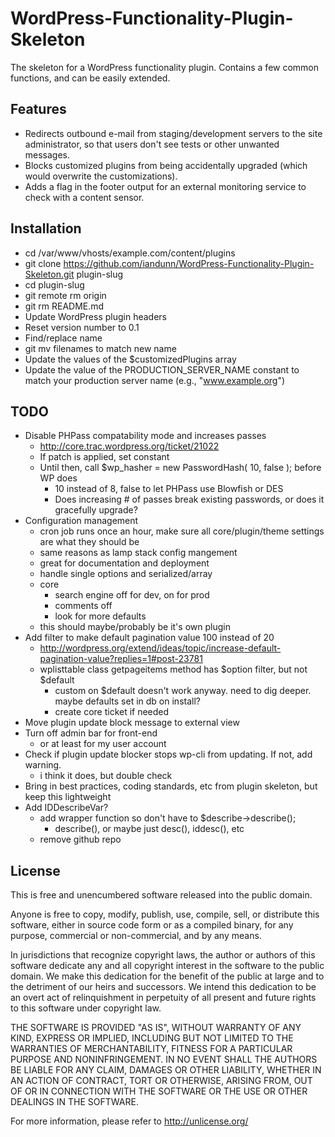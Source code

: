 # WordPress-Functionality-Plugin-Skeleton

The skeleton for a WordPress functionality plugin. Contains a few common functions, and can be easily extended. 


## Features

* Redirects outbound e-mail from staging/development servers to the site administrator, so that users don't see tests or other unwanted messages.
* Blocks customized plugins from being accidentally upgraded (which would overwrite the customizations).
* Adds a flag in the footer output for an external monitoring service to check with a content sensor.


## Installation

* cd /var/www/vhosts/example.com/content/plugins
* git clone https://github.com/iandunn/WordPress-Functionality-Plugin-Skeleton.git plugin-slug
* cd plugin-slug
* git remote rm origin
* git rm README.md
* Update WordPress plugin headers
* Reset version number to 0.1
* Find/replace name
* git mv filenames to match new name
* Update the values of the $customizedPlugins array
* Update the value of the PRODUCTION_SERVER_NAME constant to match your production server name (e.g., "www.example.org")


## TODO

* Disable PHPass compatability mode and increases passes
	* http://core.trac.wordpress.org/ticket/21022 
	* If patch is applied, set constant
	* Until then, call $wp_hasher = new PasswordHash( 10, false ); before WP does
		* 10 instead of 8, false to let PHPass use Blowfish or DES
		* Does increasing # of passes break existing passwords, or does it gracefully upgrade?
* Configuration management
	* cron job runs once an hour, make sure all core/plugin/theme settings are what they should be
	* same reasons as lamp stack config mangement 
	* great for documentation and deployment
	* handle single options and serialized/array
	* core
		* search engine off for dev, on for prod
		* comments off
		* look for more defaults
	* this should maybe/probably be it's own plugin
* Add filter to make default pagination value 100 instead of 20
	* http://wordpress.org/extend/ideas/topic/increase-default-pagination-value?replies=1#post-23781
	* wplisttable class getpageitems method has $option filter, but not $default
		* custom on $default doesn't work anyway. need to dig deeper. maybe defaults set in db on install?
		* create core ticket if needed
* Move plugin update block message to external view
* Turn off admin bar for front-end
	* or at least for my user account
* Check if plugin update blocker stops wp-cli from updating. If not, add warning.
	* i think it does, but double check
* Bring in best practices, coding standards, etc from plugin skeleton, but keep this lightweight
* Add IDDescribeVar?
	* add wrapper function so don't have to $describe->describe();
		* describe(), or maybe just desc(), iddesc(), etc
	* remove github repo


## License

This is free and unencumbered software released into the public domain.

Anyone is free to copy, modify, publish, use, compile, sell, or
distribute this software, either in source code form or as a compiled
binary, for any purpose, commercial or non-commercial, and by any
means.

In jurisdictions that recognize copyright laws, the author or authors
of this software dedicate any and all copyright interest in the
software to the public domain. We make this dedication for the benefit
of the public at large and to the detriment of our heirs and
successors. We intend this dedication to be an overt act of
relinquishment in perpetuity of all present and future rights to this
software under copyright law.

THE SOFTWARE IS PROVIDED "AS IS", WITHOUT WARRANTY OF ANY KIND,
EXPRESS OR IMPLIED, INCLUDING BUT NOT LIMITED TO THE WARRANTIES OF
MERCHANTABILITY, FITNESS FOR A PARTICULAR PURPOSE AND NONINFRINGEMENT.
IN NO EVENT SHALL THE AUTHORS BE LIABLE FOR ANY CLAIM, DAMAGES OR
OTHER LIABILITY, WHETHER IN AN ACTION OF CONTRACT, TORT OR OTHERWISE,
ARISING FROM, OUT OF OR IN CONNECTION WITH THE SOFTWARE OR THE USE OR
OTHER DEALINGS IN THE SOFTWARE.

For more information, please refer to <http://unlicense.org/>